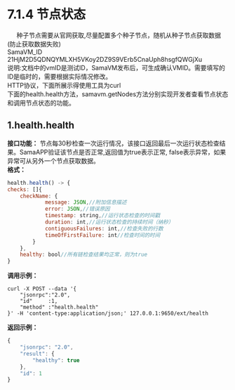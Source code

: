 # 7.1.4 节点状态
&emsp;&ensp;种子节点需要从官网获取,尽量配置多个种子节点，随机从种子节点获取数据(防止获取数据失败)<br>
SamaVM_ID 21HjM2D5QDNQYMLXH5VKoy2DZ9S9VErb5CnaUph8hsgfQWGjXu<br>
说明:文档中的vmID是测试ID，SamaVM发布后，可生成确认VMID。需要填写的ID是临时的，需要根据实际情况修改。<br>
HTTP协议，下面所展示得使用工具为curl<br>
下面的health.health方法，samavm.getNodes方法分别实现开发者查看节点状态和调用节点状态的功能。

## 1.health.health
 **接口功能：** 节点每30秒检查一次运行情况，该接口返回最后一次运行状态检查结果。SamaAPP验证该节点是否正常,返回值为true表示正常, false表示异常，如果异常可从另外一个节点获取数据。<br>
 **格式：**
```js
health.health() -> {
checks: []{
    checkName: {
            message: JSON,//附加信息描述
            error: JSON,//错误原因
            timestamp: string,//运行状态检查的时间戳
            duration: int,//运行状态检查的持续时间（纳秒）
            contiguousFailures: int,//检查失败的行数
            timeOfFirstFailure: int//检查时间的时间
        }
    },
    healthy: bool//所有链检查结果均正常，则为true
}
```
**调用示例：**
```cur
curl -X POST --data '{
    "jsonrpc":"2.0",
    "id"     :1,
    "method" :"health.health"
}' -H 'content-type:application/json;' 127.0.0.1:9650/ext/health
```
**返回示例：**
```js
{
    "jsonrpc": "2.0",
    "result": {
        "healthy": true
    },
    "id": 1
}
```